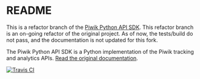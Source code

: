 # README

This is a refactor branch of the [Piwik Python API SDK](https://github.com/piwik/piwik-python-api).
This refactor branch is an on-going refactor of the original project.
As of now, the tests/build do not pass, and the documentation is not updated for this
fork.

The Piwik Python API SDK is a Python implementation of the Piwik tracking and analytics APIs.
[Read the original documentation](http://piwikapi.readthedocs.org/en/latest/index.html).

[![Travis CI](https://api.travis-ci.org/piwik/piwik-python-api.png)](https://travis-ci.org/piwik/piwik-python-api)
